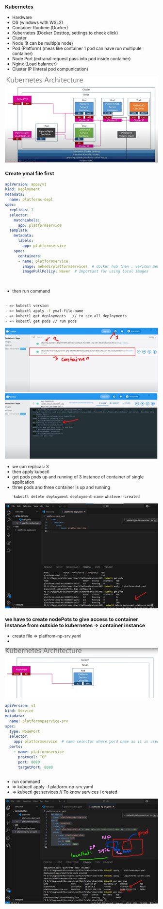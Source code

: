 
### Kubernetes 

- Hardware 
- OS (windows with WSL2)
- Container Runtime (Docker)
- Kubernetes (Docker Desttop, settings to check click) 
- Cluster 
- Node (it can be multiple node)
- Pod (Platform) (meas like container 1 pod can have run multipule container)
- Node Port (extranal request pass into pod inside container)
- Nginx (Load balancer)
- Cluster IP (Interal pod compunication)

<img src="img/022.png">

### Create ymal file first 

```yaml
apiVersion: apps/v1
kind: Deployment
metadata: 
  name: platforms-depl
spec:
  replicas: 1
  selector:
    matchLabels:
      app: platformservice
  template:
    metadata:
      labels:
        app: platformservice
    spec:
      containers:
      - name: platformservice
        image: mehedi/platformservices  # docker hub then : verison mention 
        imagePullPolicy: Never  # Important for using local images
       
       
```

- then run command
```bash

- => kubectl version
- => kubectl apply -f ymal-file-name
- => kubectl get deployments   // to see all deployments
- => kubectl get pods // run pods

``` 

<img src="img/023.png">

<img src="img/024.png">

- we can replicas: 3 
- then apply kubectl
- get pods pods up and running of 3 instance of container of single application
- three pods and three container is up and running 

```bash
    kubectl delete deployment deployment-name-whatever-created
```
<img src="img/025.png">

### we have to create nodePots to give access to container instance from outside to kubernetes => container instance

- create file => platfrom-np-srv.yaml
- 

<img src="img/026.png">

```yaml
apiVersion: v1
kind: Service
metadata:
  name: platformnpservice-srv
spec:
  type: NodePort
  selector:
    app: platformservice  # same selector where pord name as it is used
  ports:
    - name: platformservice
      protocol: TCP
      port: 8080
      targetPort: 8080
       
```

- run command
- => kubectl apply -f platform-np-srv.yaml 
- => kubectl get services                  // To know services i created 

<img src="img/027.png">
